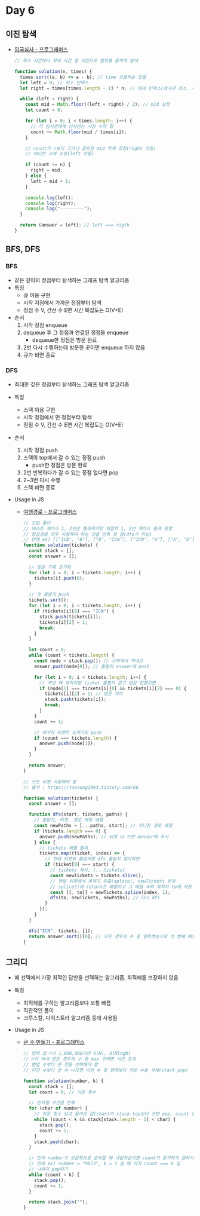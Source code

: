 # Day 6

## 이진 탐색

- [입국심사 - 프로그래머스](https://programmers.co.kr/learn/courses/30/lessons/43238?language=javascript)

  ```javascript
  // 최소 시간에서 최대 시간 중 이진으로 범위를 좁히며 탐색

  function solution(n, times) {
    times.sort((a, b) => a - b); // time 오름차순 정렬
    let left = 0; // 최소 인덱스
    let right = times[times.length - 1] * n; // 최대 인덱스(심사관 최소, 시간 최대)

    while (left < right) {
      const mid = Math.floor((left + right) / 2); // mid 설정
      let count = 0;

      for (let i = 0; i < times.length; i++) {
        // 각 심사관에게 심사받는 사람 수의 합
        count += Math.floor(mid / times[i]);
      }

      // count가 n보다 크거나 같으면 mid 작게 조정(right 이동)
      // 아니면 크게 조정(left 이동)

      if (count >= n) {
        right = mid;
      } else {
        left = mid + 1;
      }

      console.log(left);
      console.log(right);
      console.log("---------");
    }

    return (answer = left); // left === rigth
  }
  ```

## BFS, DFS

### BFS

- 같은 깊이의 정점부터 탐색하는 그래프 탐색 알고리즘
- 특징
  - 큐 이용 구현
  - 시작 지점에서 가까운 정점부터 탐색
  - 정점 수 V, 간선 수 E면 시간 복잡도는 O(V+E)
- 순서
  1. 시작 정점 enqueue
  2. dequeue 후 그 정점과 연결된 정점들 enqueue
     - dequeue한 정점은 방문 완료
  3. 2번 다시 수행하는데 방문한 곳이면 enqueue 하지 않음
  4. 큐가 비면 종료

### DFS

- 최대한 깊은 정점부터 탐색하느 그래프 탐색 알고리즘
- 특징
  - 스택 이용 구현
  - 시작 정점에서 먼 정점부터 탐색
  - 정점 수 V, 간선 수 E면 시간 복잡도는 O(V+E)
- 순서
  1. 시작 정점 push
  2. 스택의 top에서 갈 수 있는 정점 push
     - push한 정점은 방문 완료
  3. 2번 반복하다가 갈 수 있는 정점 없다면 pop
  4. 2~3번 다시 수행
  5. 스택 비면 종료
- Usage in JS

  - [여행경로 - 프로그래머스](https://programmers.co.kr/learn/courses/30/lessons/43164?language=javascript)

    ```javascript
    // 오답 풀이
    // 테스트 케이스 1, 2번은 통과하지만 채점의 1, 2번 케이스 통과 못함
    // 항공권을 모두 사용해야 하는 것을 만족 못 함(dfs가 아님)
    // 반례 ex) [["ICN", "B"], ["B", "ICN"], ["ICN", "A"], ["A", "D"], ["D", "A"]]
    function solution(tickets) {
      const stack = [];
      const answer = [];

      // 방문 기록 초기화
      for (let i = 0; i < tickets.length; i++) {
        tickets[i].push(0);
      }

      // 첫 출발지 push
      tickets.sort();
      for (let i = 0; i < tickets.length; i++) {
        if (tickets[i][0] === "ICN") {
          stack.push(tickets[i]);
          tickets[i][2] = 1;
          break;
        }
      }

      let count = 0;
      while (count < tickets.length) {
        const node = stack.pop(); // 스택에서 꺼내고
        answer.push(node[0]); // 출발지 answer에 push

        for (let i = 0; i < tickets.length; i++) {
          // 꺼낸 애 목적지랑 ticket 출발지 같고 방문 안했으면
          if (node[1] === tickets[i][0] && tickets[i][2] === 0) {
            tickets[i][2] = 1; // 방문 처리
            stack.push(tickets[i]);
            break;
          }
        }
        count += 1;

        // 마지막 티켓은 도착지도 push
        if (count === tickets.length) {
          answer.push(node[1]);
        }
      }

      return answer;
    }
    ```

    ```javascript
    // 모든 티켓 사용해야 함
    // 출처 : https://taesung1993.tistory.com/66

    function solution(tickets) {
      const answer = [];

      function dfs(start, tickets, paths) {
        // 출발지, 티켓, 경로 저장 배열
        const newPaths = [...paths, start]; // 지나온 경로 배열
        if (tickets.length === 0) {
          answer.push(newPaths); // 티켓 다 쓰면 answer에 푸시
        } else {
          // tickets 배열 돌며
          tickets.map((ticket, index) => {
            // 현재 티켓의 출발지랑 dfs 출발지 일치하면
            if (ticket[0] === start) {
              // tickets 복사, [...tickets]
              const newTickets = tickets.slice();
              // 맨앞 티켓에서 목적지 추출(splice), newTickets 변경
              // splice()의 return은 배열이고 그 배열 속의 목적지 to에 저장
              const [[, to]] = newTickets.splice(index, 1);
              dfs(to, newTickets, newPaths); // 다시 dfs
            }
          });
        }
      }

      dfs("ICN", tickets, []);
      return answer.sort()[0]; // 모든 경우의 수 중 알파벳순으로 첫 번째 배열 return
    }
    ```

## 그리디

- 매 선택에서 가장 최적인 답만을 선택하는 알고리즘, 최적해를 보장하지 않음
- 특징
  - 최적해를 구하는 알고리즘보다 보통 빠름
  - 직관적인 풀이
  - 크루스칼, 다익스트라 알고리즘 등에 사용됨
- Usage in JS

  - [큰 수 만들기 - 프로그래머스](https://programmers.co.kr/learn/courses/30/lessons/42883?language=javascript)

    ```javascript
    // 입력 값 n이 1,000,000이면 O(N), O(NlogN)
    // n이 커서 모든 경우의 수 중 max 구하면 시간 초과
    // 맨앞 수부터 큰 것을 선택해야 함
    // 이전 수보다 큰 수 나오면 이전 수 중 현재보다 작은 수들 삭제(stack pop)

    function solution(number, k) {
      const stack = [];
      let count = 0; // 지운 횟수

      // 문자열 수만큼 반복
      for (char of number) {
        // 지운 횟수 남고 들어온 값(char)이 stack top보다 크면 pop, count 증가
        while (count < k && stack[stack.length - 1] < char) {
          stack.pop();
          count += 1;
        }
        stack.push(char);
      }

      // 만약 number가 오른쪽으로 순회할 때 내림차순이면 count가 증가하지 않아서 pop이 안됨
      // 반례 ex) number = "9873", k = 2 일 때 아직 count === 0 임
      // 나머지 pop하기
      while (count < k) {
        stack.pop();
        count += 1;
      }

      return stack.join("");
    }
    ```
